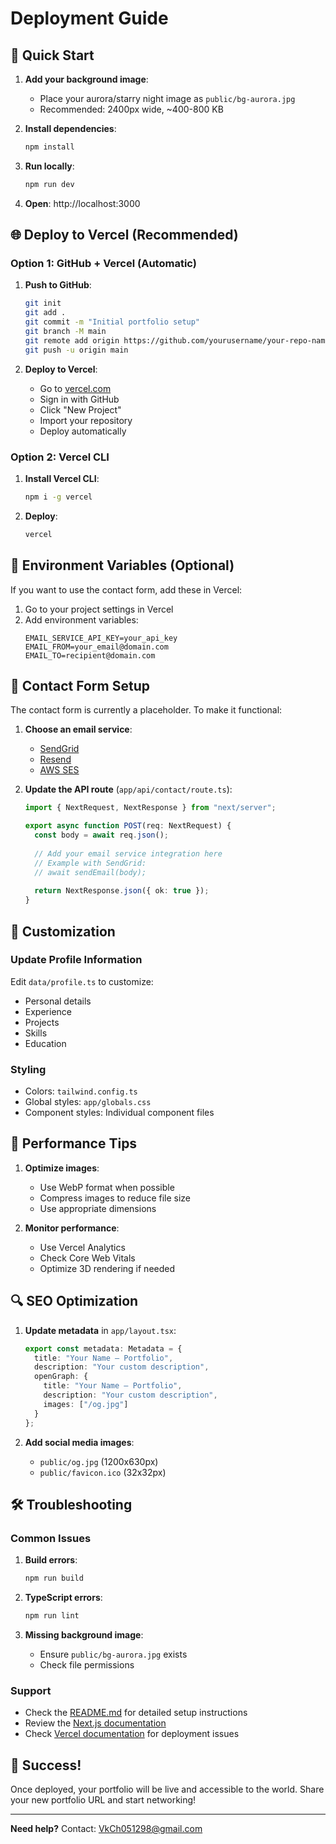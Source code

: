 # Deployment Guide

## 🚀 Quick Start

1. **Add your background image**:
   - Place your aurora/starry night image as `public/bg-aurora.jpg`
   - Recommended: 2400px wide, ~400-800 KB

2. **Install dependencies**:
   ```bash
   npm install
   ```

3. **Run locally**:
   ```bash
   npm run dev
   ```

4. **Open**: http://localhost:3000

## 🌐 Deploy to Vercel (Recommended)

### Option 1: GitHub + Vercel (Automatic)

1. **Push to GitHub**:
   ```bash
   git init
   git add .
   git commit -m "Initial portfolio setup"
   git branch -M main
   git remote add origin https://github.com/yourusername/your-repo-name.git
   git push -u origin main
   ```

2. **Deploy to Vercel**:
   - Go to [vercel.com](https://vercel.com)
   - Sign in with GitHub
   - Click "New Project"
   - Import your repository
   - Deploy automatically

### Option 2: Vercel CLI

1. **Install Vercel CLI**:
   ```bash
   npm i -g vercel
   ```

2. **Deploy**:
   ```bash
   vercel
   ```

## 🔧 Environment Variables (Optional)

If you want to use the contact form, add these in Vercel:

1. Go to your project settings in Vercel
2. Add environment variables:
   ```
   EMAIL_SERVICE_API_KEY=your_api_key
   EMAIL_FROM=your_email@domain.com
   EMAIL_TO=recipient@domain.com
   ```

## 📧 Contact Form Setup

The contact form is currently a placeholder. To make it functional:

1. **Choose an email service**:
   - [SendGrid](https://sendgrid.com/)
   - [Resend](https://resend.com/)
   - [AWS SES](https://aws.amazon.com/ses/)

2. **Update the API route** (`app/api/contact/route.ts`):
   ```typescript
   import { NextRequest, NextResponse } from "next/server";
   
   export async function POST(req: NextRequest) {
     const body = await req.json();
     
     // Add your email service integration here
     // Example with SendGrid:
     // await sendEmail(body);
     
     return NextResponse.json({ ok: true });
   }
   ```

## 🎨 Customization

### Update Profile Information
Edit `data/profile.ts` to customize:
- Personal details
- Experience
- Projects
- Skills
- Education

### Styling
- Colors: `tailwind.config.ts`
- Global styles: `app/globals.css`
- Component styles: Individual component files

## 📱 Performance Tips

1. **Optimize images**:
   - Use WebP format when possible
   - Compress images to reduce file size
   - Use appropriate dimensions

2. **Monitor performance**:
   - Use Vercel Analytics
   - Check Core Web Vitals
   - Optimize 3D rendering if needed

## 🔍 SEO Optimization

1. **Update metadata** in `app/layout.tsx`:
   ```typescript
   export const metadata: Metadata = {
     title: "Your Name — Portfolio",
     description: "Your custom description",
     openGraph: {
       title: "Your Name — Portfolio",
       description: "Your custom description",
       images: ["/og.jpg"]
     }
   };
   ```

2. **Add social media images**:
   - `public/og.jpg` (1200x630px)
   - `public/favicon.ico` (32x32px)

## 🛠️ Troubleshooting

### Common Issues

1. **Build errors**:
   ```bash
   npm run build
   ```

2. **TypeScript errors**:
   ```bash
   npm run lint
   ```

3. **Missing background image**:
   - Ensure `public/bg-aurora.jpg` exists
   - Check file permissions

### Support

- Check the [README.md](README.md) for detailed setup instructions
- Review the [Next.js documentation](https://nextjs.org/docs)
- Check [Vercel documentation](https://vercel.com/docs) for deployment issues

## 🎉 Success!

Once deployed, your portfolio will be live and accessible to the world. Share your new portfolio URL and start networking!

---

**Need help?** Contact: VkCh051298@gmail.com
